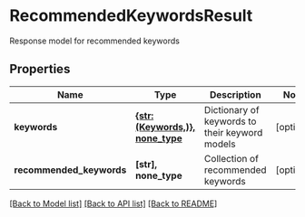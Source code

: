# RecommendedKeywordsResult

Response model for recommended keywords

## Properties
Name | Type | Description | Notes
------------ | ------------- | ------------- | -------------
**keywords** | [**{str: (Keywords,)}, none_type**](Keywords.md) | Dictionary of keywords to their keyword models | [optional] 
**recommended_keywords** | **[str], none_type** | Collection of recommended keywords | [optional] 

[[Back to Model list]](../README.md#documentation-for-models) [[Back to API list]](../README.md#documentation-for-api-endpoints) [[Back to README]](../README.md)


